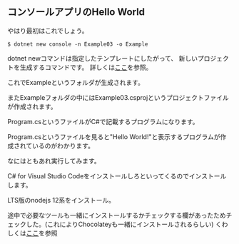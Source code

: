 ## コンソールアプリのHello World

やはり最初はこれでしょう。

```
$ dotnet new console -n Example03 -o Example
```

dotnet newコマンドは指定したテンプレートにしたがって、
新しいプロジェクトを生成するコマンドです。
詳しくは[ここ](https://docs.microsoft.com/ja-jp/dotnet/core/tools/dotnet-new)を参照。


これでExampleというフォルダが生成されます。

またExampleフォルダの中にはExample03.csprojというプロジェクトファイルが作成されます。

Program.csというファイルがC#で記載するプログラムになります。

Program.csというファイルを見ると"Hello World!"と表示するプログラムが作成されているのがわかります。

なにはともあれ実行してみます。

C# for Visual Studio Codeをインストールしろといってくるのでインストールします。

LTS版のnodejs 12系をインストール。

途中で必要なツールも一緒にインストールするかチェックする欄があったためチェックした。(これによりChocolateyも一緒にインストールされるらしい)
くわしくは[ここ](https://qiita.com/gisuyama7/items/4c2ef852095d220e312c)を参照
